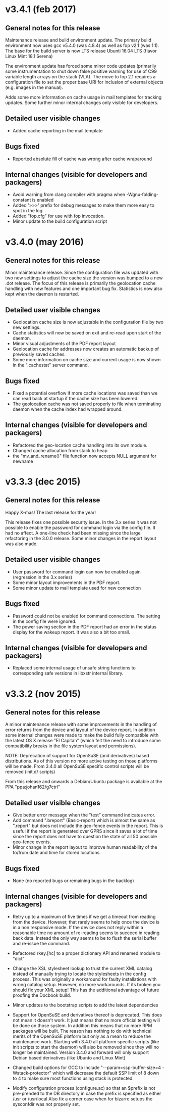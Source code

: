 v3.4.1 (feb 2017)
=================

General notes for this release
------------------------------
Maintenance release and build environment update. The primary build environment
now uses gcc v5.4.0 (was 4.8.4) as well as fop v2.1 (was 1.1). The base for the
build server is now LTS release Ubunti 16.04 LTS (flavor Linux Mint 18.1 Serena)

The environment update has forced some minor code updates (primarily some
instrumentation to shut down false positive warning for use of C99 variable
length arrays on the stack (VLA). The move to fop 2.1 requires a configuration
file to set the proper base URI for inclusion of external objects (e.g. images in
the manual).

Adds some more information on cache usage in mail templates for tracking updates.
Some further minor internal changes only visible for developers.


Detailed user visible changes
-----------------------------
- Added cache reporting in the mail template


Bugs fixed
----------
- Reported absolute fill of cache was wrong after cache wraparound


Internal changes (visible for developers and packagers)
-------------------------------------------------------
- Avoid warning from clang compiler with pragma when -Wgnu-folding-constant is enabled
- Added '>>>' prefix for debug messages to make them more easy to spot in the log
- Added "fop.cfg" for use with fop invocation.
- Minor update to the build configuration script


v3.4.0 (may 2016)
=================

General notes for this release
------------------------------
Minor maintenance release. Since the configuration file was updated with two
new settings to adjust the cache size the version was bumped to a new .dot release.
The focus of this release is primarily the geolocation cache handling with new
features and one important bug fix. Statistics is now also kept when the
daemon is restarted.


Detailed user visible changes
-----------------------------
- Geolocation cache size is now adjustable in the configuration file by two new
  settings.
- Cache statistics will now be saved on exit and re-read upon start of the daemon.
- Minor visual adjustments of the PDF report layout
- Geolocation cache for addresses now creates an automatic backup of previously
  saved caches.
- Some more information on cache size and current usage is now shown in
  the ".cachestat" server command.


Bugs fixed
----------
- Fixed a potential overflow if more cache locations was saved than we
  can read back at startup if the cache size has been lowered.
- The geolocation cache was not saved properly to file when terminating daemon
  when the cache index had wrapped around.


Internal changes (visible for developers and packagers)
-------------------------------------------------------
- Refactored the geo-location cache handling into its own module.
- Changed cache allocation from stack to heap
- the "mv_and_rename()" file function now accepts NULL argument for newname



v3.3.3 (dec 2015)
=================

General notes for this release
------------------------------
Happy X-mas! The last release for the year!

This release fixes one possible security issue. In the 3.x series it was not
possible to enable the password for command login via the config file. It had
no affect. A one-line check had been missing since the large refactoring in
the 3.0.0 release. Some minor changes in the report layout was also made.


Detailed user visible changes
-----------------------------
 - User password for command login can now be enabled again (regression in
   the 3.x series)
 - Some minor layout improvements in the PDF report.
 - Some minor update to mail template used for new connection


Bugs fixed
----------
 - Password could not be enabled for command connections. The setting in the
   config file were ignored.
 - The power saving section in the PDF report had an error in the status display
   for the wakeup report. It was also a bit too small.


Internal changes (visible for developers and packagers)
-------------------------------------------------------
 - Replaced some internal usage of unsafe string functions to corresponding
   safe versions in libxstr internal library.



v3.3.2 (nov 2015)
=================

General notes for this release
------------------------------

A minor maintenance release with some improvements in the handling of error
returns from the device and layout of the device report. In addition some internal
changes were made to make the build fully compatible with the latest OS X
release "El Capitan" (which felt the need to introduce some compatibility
breaks in the file system layout and permissions).

NOTE: Deprecation of support for OpenSuSE (and derivatives) based distributions.
As of this version no more active testing on those platforms will be made.
From 3.4.0 all OpenSuSE specific control scripts will be removed (init.d/ scripts)

From this release and onwards a Debian/Ubuntu package is available at the
PPA "ppa:johan162/g7ctrl"


Detailed user visible changes
-----------------------------
 - Give better error message when the "test" command indicates error.
 - Add command ".breport" (Basic-report) which is almost the same as ".report"
   but does not include the geo-fence events in the report. This is useful if the
   report is generated over GPRS since it saves a lot of time since the report
   does not have to question the state of all 50 possible geo-fence events.
 - Minor change in the report layout to improve human readability of the to/from date
   and time for stored locations.


Bugs fixed
----------
 - None (no reported bugs or remaining bugs in the backlog)


Internal changes (visible for developers and packagers)
-------------------------------------------------------
 - Retry up to a maximum of five times if we get a timeout from reading from
   the device. However, that rarely seems to help once the device is in a non
   responsive mode.
   If the device does not reply within a reasonable time no amount of re-reading
   seems to succeed in reading back data. Instead the only way seems to be to
   flush the serial buffer and re-issue the command.

 - Refactored rkey.[hc] to a proper dictionary API and renamed module to "dict"

 - Change the XSL stylesheet lookup to trust the current XML catalog instead of manually
   trying to locate the stylesheets in the config process.
   This was originally a workaround for faulty installations with wrong catalog setup.
   However, no more workarounds. If its broken you should fix your
   XML setup! This has the additional advantage of future proofing the Docbook build.

 - Minor updates to the bootstrap scripts to add the latest dependencies

 - Support for OpenSuSE and derivatives thereof is deprecated. This does not mean it
   doesn't work. It just means that no more official testing will be done on those system.
   In addition this means that no more RPM packages will be built. The reason has
   nothing to do with technical merits of the OpenSuSE platform but only as a mean
   to reduce the maintenance work. Starting with 3.4.0 all platform specific scripts
   (like init scripts to start the daemon) will also be removed since they will no
   longer be maintained.
   Version 3.4.0 and forward will only support Debian based derivatives (like Ubunto and
   Linux Mint)

 - Changed build options for GCC to include "--param=ssp-buffer-size=4 -Wstack-protector"
   which will decrease the default SSP limit of 8 down to 4 to make sure most functions
   using stack is protected.

 - Modify configuration process (configure.ac) so that an $prefix is not pre-prended
   to the DB directory in case the prefix is specified as either /usr or /usr/local
   Also fix a corner case when for bizarre setups the sysconfdir was not properly set.
